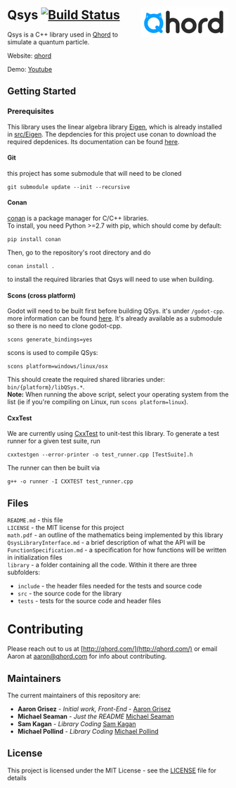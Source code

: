 # Qsys [![Build Status](https://travis-ci.org/aarongrisez/Qsys.svg?branch=master)](https://travis-ci.org/aarongrisez/Qsys) <img align='right' src='/QhordLogo.png'>

Qsys is a C++ library used in [Qhord](https://www.qhord.com/) to simulate a quantum particle.


Website: [qhord](http://qhord.com/)

Demo: [Youtube](https://youtu.be/WgCajz7P-M0)

## Getting Started

### Prerequisites
This library uses the linear algebra library [Eigen](http://eigen.tuxfamily.org/), which is already installed in [src/Eigen](src/Eigen). The depdencies for this project use conan to download the required depdenices.
Its documentation can be found [here](http://eigen.tuxfamily.org/dox/GettingStarted.html).

#### Git

this project has some submodule that will need to be cloned

```
git submodule update --init --recursive
```

#### Conan

[conan](https://conan.io/) is a package manager for C/C++ libraries.  
To install, you need Python >=2.7 with pip, which should come by default:
```
pip install conan
```
Then, go to the repository's root directory and do
```
conan install .
```

to install the required libraries that Qsys will need to use when building.

#### Scons (cross platform)

Godot will need to be built first before building QSys. it's under ```/godot-cpp```. more information can be found [here](https://github.com/GodotNativeTools/godot-cpp). It's already available as a submodule so there is no need to clone godot-cpp.

```
scons generate_bindings=yes
```

scons is used to compile QSys:

```
scons platform=windows/linux/osx
```

This should create the required shared libraries under: ```bin/{platform}/libQSys.*```.  
**Note:** When running the above script, select your operating system from the list
(ie if you're compiling on Linux, run `scons platform=linux`).

#### CxxTest
We are currently using [CxxTest](https://cxxtest.com/) to unit-test this library.
To generate a test runner for a given test suite, run
```
cxxtestgen --error-printer -o test_runner.cpp [TestSuite].h
```

The runner can then be built via
```
g++ -o runner -I CXXTEST test_runner.cpp
```

## Files
`README.md` - this file  
`LICENSE` - the MIT license for this project  
`math.pdf` - an outline of the mathematics being implemented by this library  
`QsysLibraryInterface.md` - a brief description of what the API will be  
`FunctionSpecification.md` - a specification for how functions will be written in initialization files  
`library` - a folder containing all the code. Within it there are three subfolders:
  * `include` - the header files needed for the tests and source code
  * `src` - the source code for the library
  * `tests` - tests for the source code and header files

# Contributing

Please reach out to us at [http://qhord.com/](http://qhord.com/) or email Aaron at aaron@qhord.com for info about contributing.

## Maintainers

The current maintainers of this repository are:

* **Aaron Grisez** - *Initial work, Front-End* - [Aaron Grisez](https://github.com/aarongrisez)
* **Michael Seaman** - *Just the README* [Michael Seaman](https://github.com/michaelseaman)
* **Sam Kagan** - *Library Coding* [Sam Kagan](https://github.com/HungryJoe)
* **Michael Pollind** - *Library Coding* [Michael Pollind](https://github.com/pollend)

## License

This project is licensed under the MIT License - see the [LICENSE](LICENSE) file for details
